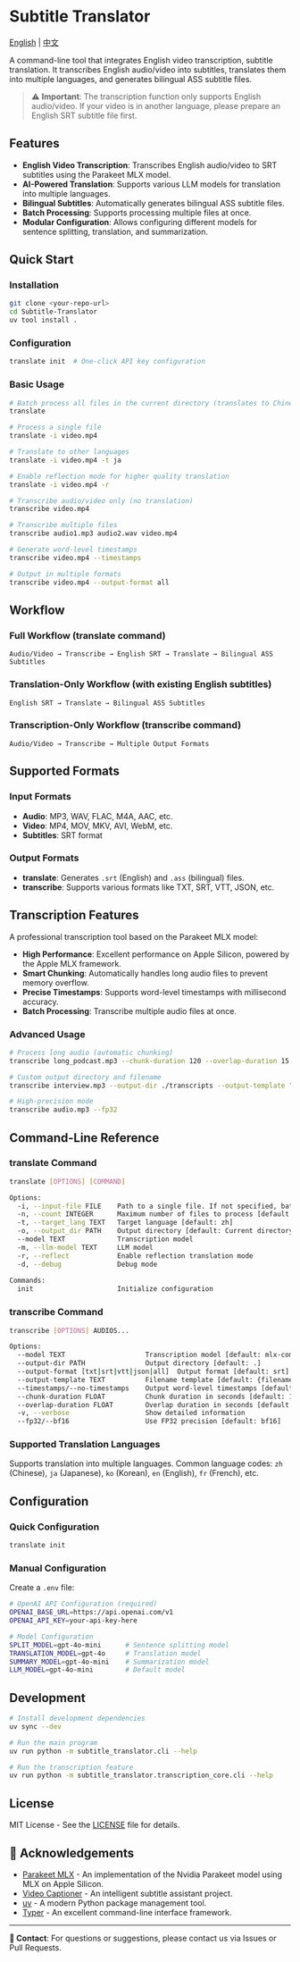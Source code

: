 # Subtitle Translator

[English](./README.md) | [中文](./README_zh.md)

A command-line tool that integrates English video transcription, subtitle translation. It transcribes English audio/video into subtitles, translates them into multiple languages, and generates bilingual ASS subtitle files.

> ⚠️ **Important**: The transcription function only supports English audio/video. If your video is in another language, please prepare an English SRT subtitle file first.

## Features

- **English Video Transcription**: Transcribes English audio/video to SRT subtitles using the Parakeet MLX model.
- **AI-Powered Translation**: Supports various LLM models for translation into multiple languages.
- **Bilingual Subtitles**: Automatically generates bilingual ASS subtitle files.
- **Batch Processing**: Supports processing multiple files at once.
- **Modular Configuration**: Allows configuring different models for sentence splitting, translation, and summarization.

## Quick Start

### Installation
```bash
git clone <your-repo-url>
cd Subtitle-Translator
uv tool install .
```

### Configuration
```bash
translate init  # One-click API key configuration
```

### Basic Usage
```bash
# Batch process all files in the current directory (translates to Chinese by default)
translate

# Process a single file
translate -i video.mp4

# Translate to other languages
translate -i video.mp4 -t ja

# Enable reflection mode for higher quality translation
translate -i video.mp4 -r

# Transcribe audio/video only (no translation)
transcribe video.mp4

# Transcribe multiple files
transcribe audio1.mp3 audio2.wav video.mp4

# Generate word-level timestamps
transcribe video.mp4 --timestamps

# Output in multiple formats
transcribe video.mp4 --output-format all
```

## Workflow

### Full Workflow (translate command)
```
Audio/Video → Transcribe → English SRT → Translate → Bilingual ASS Subtitles
```

### Translation-Only Workflow (with existing English subtitles)
```
English SRT → Translate → Bilingual ASS Subtitles
```

### Transcription-Only Workflow (transcribe command)
```
Audio/Video → Transcribe → Multiple Output Formats
```

## Supported Formats

### Input Formats
- **Audio**: MP3, WAV, FLAC, M4A, AAC, etc.
- **Video**: MP4, MOV, MKV, AVI, WebM, etc.
- **Subtitles**: SRT format

### Output Formats
- **translate**: Generates `.srt` (English) and `.ass` (bilingual) files.
- **transcribe**: Supports various formats like TXT, SRT, VTT, JSON, etc.

## Transcription Features

A professional transcription tool based on the Parakeet MLX model:

- **High Performance**: Excellent performance on Apple Silicon, powered by the Apple MLX framework.
- **Smart Chunking**: Automatically handles long audio files to prevent memory overflow.
- **Precise Timestamps**: Supports word-level timestamps with millisecond accuracy.
- **Batch Processing**: Transcribe multiple audio files at once.

### Advanced Usage
```bash
# Process long audio (automatic chunking)
transcribe long_podcast.mp3 --chunk-duration 120 --overlap-duration 15

# Custom output directory and filename
transcribe interview.mp3 --output-dir ./transcripts --output-template "interview_{filename}"

# High-precision mode
transcribe audio.mp3 --fp32
```

## Command-Line Reference

### translate Command
```bash
translate [OPTIONS] [COMMAND]

Options:
  -i, --input-file FILE    Path to a single file. If not specified, batch processes the current directory.
  -n, --count INTEGER      Maximum number of files to process [default: -1]
  -t, --target_lang TEXT   Target language [default: zh]
  -o, --output_dir PATH    Output directory [default: Current directory]
  --model TEXT             Transcription model
  -m, --llm-model TEXT     LLM model
  -r, --reflect            Enable reflection translation mode
  -d, --debug              Debug mode
  
Commands:
  init                     Initialize configuration
```

### transcribe Command
```bash
transcribe [OPTIONS] AUDIOS...

Options:
  --model TEXT                    Transcription model [default: mlx-community/parakeet-tdt-0.6b-v2]
  --output-dir PATH               Output directory [default: .]
  --output-format [txt|srt|vtt|json|all]  Output format [default: srt]
  --output-template TEXT          Filename template [default: {filename}]
  --timestamps/--no-timestamps    Output word-level timestamps [default: False]
  --chunk-duration FLOAT          Chunk duration in seconds [default: 120.0]
  --overlap-duration FLOAT        Overlap duration in seconds [default: 15.0]
  -v, --verbose                   Show detailed information
  --fp32/--bf16                   Use FP32 precision [default: bf16]
```

### Supported Translation Languages
Supports translation into multiple languages. Common language codes: `zh` (Chinese), `ja` (Japanese), `ko` (Korean), `en` (English), `fr` (French), etc.

## Configuration

### Quick Configuration
```bash
translate init
```

### Manual Configuration
Create a `.env` file:
```bash
# OpenAI API Configuration (required)
OPENAI_BASE_URL=https://api.openai.com/v1
OPENAI_API_KEY=your-api-key-here

# Model Configuration
SPLIT_MODEL=gpt-4o-mini      # Sentence splitting model
TRANSLATION_MODEL=gpt-4o     # Translation model
SUMMARY_MODEL=gpt-4o-mini    # Summarization model
LLM_MODEL=gpt-4o-mini        # Default model
```

## Development

```bash
# Install development dependencies
uv sync --dev

# Run the main program
uv run python -m subtitle_translator.cli --help

# Run the transcription feature
uv run python -m subtitle_translator.transcription_core.cli --help
```

## License

MIT License - See the [LICENSE](LICENSE) file for details.

## 🙏 Acknowledgements

- [Parakeet MLX](https://github.com/senstella/parakeet-mlx) - An implementation of the Nvidia Parakeet model using MLX on Apple Silicon.
- [Video Captioner](https://github.com/WEIFENG2333/VideoCaptioner) - An intelligent subtitle assistant project.
- [uv](https://github.com/astral-sh/uv) - A modern Python package management tool.
- [Typer](https://github.com/tiangolo/typer) - An excellent command-line interface framework.

---

**📧 Contact**: For questions or suggestions, please contact us via Issues or Pull Requests. 